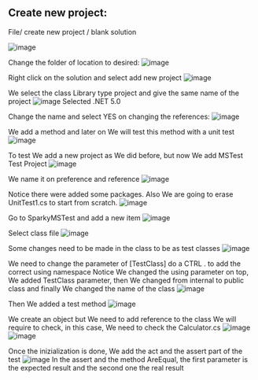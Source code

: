## Create new project:

File/ create new project / blank solution

![image](https://user-images.githubusercontent.com/44788583/168906009-ee1bf603-b854-403c-aeb7-fe74ea01eee8.png)

Change the folder of location to desired: 
![image](https://user-images.githubusercontent.com/44788583/168906248-d1a67382-d995-4776-b7f5-0d4237f58284.png)

Right click on the solution  and select add new project 
![image](https://user-images.githubusercontent.com/44788583/168906683-0373e03f-eaa1-40c1-9e76-4124002e170e.png)

We select the class Library type project and give the same name of the project 
![image](https://user-images.githubusercontent.com/44788583/168906860-ecbd966d-659b-4c13-9332-6f3909fe472f.png)
Selected .NET 5.0

Change the name and select YES on changing the references:
![image](https://user-images.githubusercontent.com/44788583/168908283-2ff7378d-8ea2-4b51-a76e-163def8f37c0.png)

We add a method and later on We will test this method with a unit test
![image](https://user-images.githubusercontent.com/44788583/168909009-89ac5753-069e-4c16-a1bb-591825302570.png)

To test We add a new project as We did before, but now We add MSTest Test Project
![image](https://user-images.githubusercontent.com/44788583/168909909-9abb4122-fb36-49f8-b6c2-995ee8670ff8.png)

We name it on preference and reference
![image](https://user-images.githubusercontent.com/44788583/168910092-6d22153a-c29c-4187-ab8c-f2c133778b80.png)

Notice there were added some packages. Also We are going to erase UnitTest1.cs to start from scratch.
![image](https://user-images.githubusercontent.com/44788583/168910369-fcfdc54a-ee55-47bb-bfe2-f6fb936bdf59.png)

Go to SparkyMSTest and add a new item
![image](https://user-images.githubusercontent.com/44788583/168911817-382526f9-5c28-4533-b51e-f6a824e66c9c.png)

Select class file
![image](https://user-images.githubusercontent.com/44788583/168911913-460ed211-66da-4808-bb58-4755fcf2b206.png)

Some changes need to be made in the class to be as test classes 
![image](https://user-images.githubusercontent.com/44788583/168912151-de3f5168-04b2-4f17-8f18-f8a9628311ca.png)

We need to change the parameter of [TestClass] do a CTRL . to add the correct using namespace
Notice We changed the using parameter on top, We added TestClass parameter, then We changed from internal to public class and finally We changed the name of the class
![image](https://user-images.githubusercontent.com/44788583/168912583-33df28b5-ae9a-4d99-afbb-61caff12c9b9.png)

Then We added a test method
![image](https://user-images.githubusercontent.com/44788583/168915125-64b3a6d6-f837-4cf6-be37-63be4f8f8d2c.png)

We create an object but We need to add reference to the class We will require to check, in this case, We need to check the Calculator.cs
![image](https://user-images.githubusercontent.com/44788583/168916948-b9ff63ed-e7c2-43d7-b3f1-3c4dba392684.png)
![image](https://user-images.githubusercontent.com/44788583/168917035-c87a215a-f794-40fd-8164-92e582cfdeaa.png)

Once the inizialization is done, We add the act and the assert part of the test
![image](https://user-images.githubusercontent.com/44788583/168918281-fef1f6dc-2765-44fc-884f-50612cab5c3f.png)
In the assert and the method AreEqual, the first parameter is the expected result and the second one the real result


